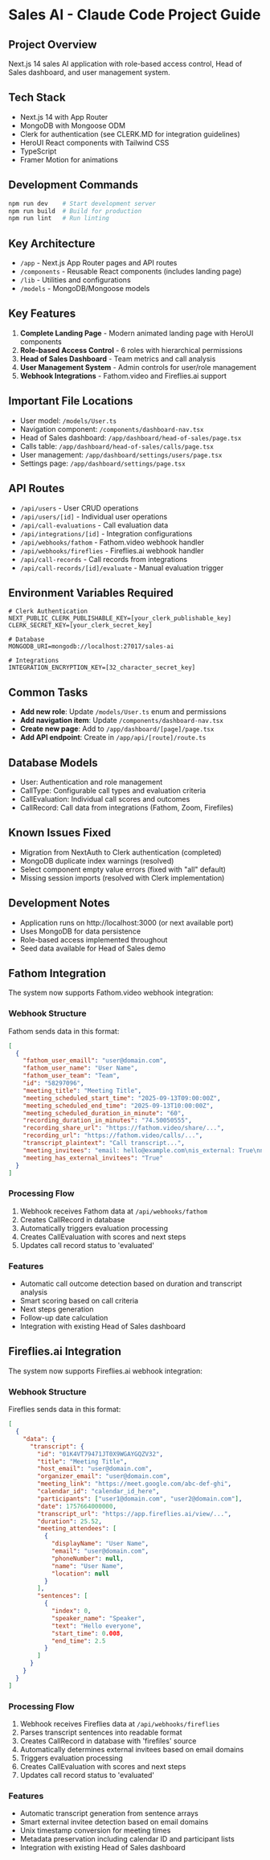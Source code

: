 # Sales AI - Claude Code Project Guide

## Project Overview
Next.js 14 sales AI application with role-based access control, Head of Sales dashboard, and user management system.

## Tech Stack
- Next.js 14 with App Router
- MongoDB with Mongoose ODM
- Clerk for authentication (see CLERK.MD for integration guidelines)
- HeroUI React components with Tailwind CSS
- TypeScript
- Framer Motion for animations

## Development Commands
```bash
npm run dev    # Start development server
npm run build  # Build for production
npm run lint   # Run linting
```

## Key Architecture
- `/app` - Next.js App Router pages and API routes
- `/components` - Reusable React components (includes landing page)
- `/lib` - Utilities and configurations
- `/models` - MongoDB/Mongoose models

## Key Features
1. **Complete Landing Page** - Modern animated landing page with HeroUI components
2. **Role-based Access Control** - 6 roles with hierarchical permissions
3. **Head of Sales Dashboard** - Team metrics and call analysis
4. **User Management System** - Admin controls for user/role management
5. **Webhook Integrations** - Fathom.video and Fireflies.ai support

## Important File Locations
- User model: `/models/User.ts`
- Navigation component: `/components/dashboard-nav.tsx`
- Head of Sales dashboard: `/app/dashboard/head-of-sales/page.tsx`
- Calls table: `/app/dashboard/head-of-sales/calls/page.tsx`
- User management: `/app/dashboard/settings/users/page.tsx`
- Settings page: `/app/dashboard/settings/page.tsx`

## API Routes
- `/api/users` - User CRUD operations
- `/api/users/[id]` - Individual user operations
- `/api/call-evaluations` - Call evaluation data
- `/api/integrations/[id]` - Integration configurations
- `/api/webhooks/fathom` - Fathom.video webhook handler
- `/api/webhooks/fireflies` - Fireflies.ai webhook handler
- `/api/call-records` - Call records from integrations
- `/api/call-records/[id]/evaluate` - Manual evaluation trigger

## Environment Variables Required
```
# Clerk Authentication
NEXT_PUBLIC_CLERK_PUBLISHABLE_KEY=[your_clerk_publishable_key]
CLERK_SECRET_KEY=[your_clerk_secret_key]

# Database
MONGODB_URI=mongodb://localhost:27017/sales-ai

# Integrations
INTEGRATION_ENCRYPTION_KEY=[32_character_secret_key]
```

## Common Tasks
- **Add new role**: Update `/models/User.ts` enum and permissions
- **Add navigation item**: Update `/components/dashboard-nav.tsx`
- **Create new page**: Add to `/app/dashboard/[page]/page.tsx`
- **Add API endpoint**: Create in `/app/api/[route]/route.ts`

## Database Models
- User: Authentication and role management
- CallType: Configurable call types and evaluation criteria
- CallEvaluation: Individual call scores and outcomes
- CallRecord: Call data from integrations (Fathom, Zoom, Firefiles)

## Known Issues Fixed
- Migration from NextAuth to Clerk authentication (completed)
- MongoDB duplicate index warnings (resolved)
- Select component empty value errors (fixed with "all" default)
- Missing session imports (resolved with Clerk implementation)

## Development Notes
- Application runs on http://localhost:3000 (or next available port)
- Uses MongoDB for data persistence
- Role-based access implemented throughout
- Seed data available for Head of Sales demo

## Fathom Integration
The system now supports Fathom.video webhook integration:

### Webhook Structure
Fathom sends data in this format:
```json
[
  {
    "fathom_user_emaill": "user@domain.com",
    "fathom_user_name": "User Name",
    "fathom_user_team": "Team",
    "id": "58297096",
    "meeting_title": "Meeting Title",
    "meeting_scheduled_start_time": "2025-09-13T09:00:00Z",
    "meeting_scheduled_end_time": "2025-09-13T10:00:00Z",
    "meeting_scheduled_duration_in_minute": "60",
    "recording_duration_in_minutes": "74.50050555",
    "recording_share_url": "https://fathom.video/share/...",
    "recording_url": "https://fathom.video/calls/...",
    "transcript_plaintext": "Call transcript...",
    "meeting_invitees": "email: hello@example.com\nis_external: True\nname: John Doe",
    "meeting_has_external_invitees": "True"
  }
]
```

### Processing Flow
1. Webhook receives Fathom data at `/api/webhooks/fathom`
2. Creates CallRecord in database
3. Automatically triggers evaluation processing
4. Creates CallEvaluation with scores and next steps
5. Updates call record status to 'evaluated'

### Features
- Automatic call outcome detection based on duration and transcript analysis
- Smart scoring based on call criteria
- Next steps generation
- Follow-up date calculation
- Integration with existing Head of Sales dashboard

## Fireflies.ai Integration
The system now supports Fireflies.ai webhook integration:

### Webhook Structure
Fireflies sends data in this format:
```json
[
  {
    "data": {
      "transcript": {
        "id": "01K4VT79471JT0X9WGAYGQZV32",
        "title": "Meeting Title",
        "host_email": "user@domain.com",
        "organizer_email": "user@domain.com",
        "meeting_link": "https://meet.google.com/abc-def-ghi",
        "calendar_id": "calendar_id_here",
        "participants": ["user1@domain.com", "user2@domain.com"],
        "date": 1757664000000,
        "transcript_url": "https://app.fireflies.ai/view/...",
        "duration": 25.52,
        "meeting_attendees": [
          {
            "displayName": "User Name",
            "email": "user@domain.com",
            "phoneNumber": null,
            "name": "User Name",
            "location": null
          }
        ],
        "sentences": [
          {
            "index": 0,
            "speaker_name": "Speaker",
            "text": "Hello everyone",
            "start_time": 0.008,
            "end_time": 2.5
          }
        ]
      }
    }
  }
]
```

### Processing Flow
1. Webhook receives Fireflies data at `/api/webhooks/fireflies`
2. Parses transcript sentences into readable format
3. Creates CallRecord in database with 'firefiles' source
4. Automatically determines external invitees based on email domains
5. Triggers evaluation processing
6. Creates CallEvaluation with scores and next steps
7. Updates call record status to 'evaluated'

### Features
- Automatic transcript generation from sentence arrays
- Smart external invitee detection based on email domains
- Unix timestamp conversion for meeting times
- Metadata preservation including calendar ID and participant lists
- Integration with existing Head of Sales dashboard